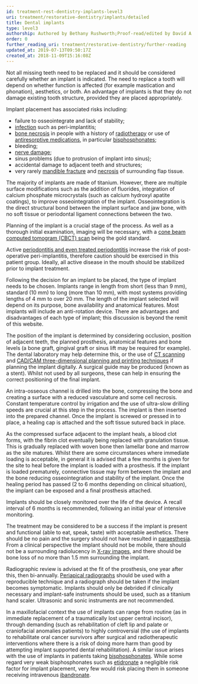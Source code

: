 ```yaml
---
id: treatment-rest-dentistry-implants-level3
uri: treatment/restorative-dentistry/implants/detailed
title: Dental implants
type: level3
authorship: Authored by Bethany Rushworth;Proof-read/edited by David A. Mitchell
order: 0
further_reading_uri: treatment/restorative-dentistry/further-reading
updated_at: 2019-07-13T09:50:17Z
created_at: 2018-11-09T15:16:08Z
---
```


<p>Not all missing teeth need to be replaced and it should be considered
    carefully whether an implant is indicated. The need to replace
    a tooth will depend on whether function is affected (for
    example mastication and phonation), aesthetics, or both.
    An advantage of implants is that they do not damage existing
    tooth structure, provided they are placed appropriately.</p>
<p>Implant placement has associated risks including:</p>
<ul>
    <li>failure to osseointegrate and lack of stability;</li>
    <li><a href="/diagnosis/a-z/infection">infection</a> such as
        peri-implantitis;</li>
    <li><a href="/diagnosis/a-z/necrosis/hard/detailed">bone necrosis</a>        in people with a history of <a href="/treatment/radiotherapy">radiotherapy</a>        or use of <a href="/treatment/other/medication/miscellaneous/antiresorptive">antiresorptive medications</a>,
        in particular <a href="/treatment/other/medication/miscellaneous/bisphosphonates">bisphosphonates</a>;</li>
    <li>bleeding;</li>
    <li><a href="/diagnosis/a-z/neuropathies/getting-started">nerve damage</a>;</li>
    <li>sinus problems (due to protrusion of implant into sinus);</li>
    <li>accidental damage to adjacent teeth and structures;</li>
    <li>very rarely <a href="/diagnosis/a-z/fracture">mandible fracture</a>        and <a href="/diagnosis/a-z/necrosis/soft/more-info">necrosis</a>        of surrounding flap tissue.</li>
</ul>
<p>The majority of implants are made of titanium. However, there
    are multiple surface modifications such as the addition of
    fluorides, integration of calcium phosphate microcrystals
    (such as calcium hydroxyl apatite coatings), to improve osseointegration
    of the implant. Osseointegration is the direct structural
    bond between the implant surface and jaw bone, with no soft
    tissue or periodontal ligament connections between the two.</p>
<p>Planning of the implant is a crucial stage of the process. As
    well as a thorough initial examination, imaging will be necessary,
    with a <a href="/diagnosis/tests/x-ray/detailed">cone beam computed tomogram (CBCT) scan</a>    being the gold standard.</p>
<p>Active <a href="/help/oral-hygiene/periodontal-disease">periodontitis and even treated periodontitis</a>    increase the risk of post-operative peri-implantitis, therefore
    caution should be exercised in this patient group. Ideally,
    all active disease in the mouth should be stabilized prior
    to implant treatment.</p>
<p>Following the decision for an implant to be placed, the type
    of implant needs to be chosen. Implants range in length from
    short (less than 9 mm), standard (10 mm) to long (more than
    10 mm), with most systems providing lengths of 4 mm to over
    20 mm. The length of the implant selected will depend on
    its purpose, bone availability and anatomical features. Most
    implants will include an anti-rotation device. There are
    advantages and disadvantages of each type of implant; this
    discussion is beyond the remit of this website.</p>
<p>The position of the implant is determined by considering occlusion,
    position of adjacent teeth, the planned prosthesis, anatomical
    features and bone levels (a bone graft, gingival graft or
    sinus lift may be required for example). The dental laboratory
    may help determine this, or the use of <a href="/diagnosis/tests/ct-scans">CT scanning</a>    and <a href="/diagnosis/tests/maths/3d-image">CAD/CAM three-dimensional planning and printing techniques</a>    if planning the implant digitally. A surgical guide may be
    produced (known as a stent). Whilst not used by all surgeons,
    these can help in ensuring the correct positioning of the
    final implant.</p>
<p>An intra-osseous channel is drilled into the bone, compressing
    the bone and creating a surface with a reduced vasculature
    and some cell necrosis. Constant temperature control by irrigation
    and the use of ultra-slow drilling speeds are crucial at
    this step in the process. The implant is then inserted into
    the prepared channel. Once the implant is screwed or pressed
    in to place, a healing cap is attached and the soft tissue
    sutured back in place.</p>
<p>As the compressed surface adjacent to the implant heals, a blood
    clot forms, with the fibrin clot eventually being replaced
    with granulation tissue. This is gradually replaced with
    woven bone then lamellar bone and marrow as the site matures.
    Whilst there are some circumstances where immediate loading
    is acceptable, in general it is advised that a few months
    is given for the site to heal before the implant is loaded
    with a prosthesis. If the implant is loaded prematurely,
    connective tissue may form between the implant and the bone
    reducing osseointegration and stability of the implant. Once
    the healing period has passed (2 to 6 months depending on
    clinical situation), the implant can be exposed and a final
    prosthesis attached.</p>
<p>Implants should be closely monitored over the life of the device.
    A recall interval of 6 months is recommended, following an
    initial year of intensive monitoring.</p>
<p>The treatment may be considered to be a success if the implant
    is present and functional (able to eat, speak, taste) with
    acceptable aesthetics. There should be no pain and the surgery
    should not have resulted in <a href="/diagnosis/a-z/neuropathies/getting-started">paraesthesia</a>.
    From a clinical perspective the implant should not be mobile,
    there should not be a surrounding radiolucency in <a href="/diagnosis/tests/x-ray">X-ray images</a>,
    and there should be bone loss of no more than 1.5 mm surrounding
    the implant.</p>
<p>Radiographic review is advised at the fit of the prosthesis,
    one year after this, then bi-annually. <a href="/diagnosis/tests/x-ray">Periapical radiographs</a>    should be used with a reproducible technique and a radiograph
    should be taken if the implant becomes symptomatic. Implants
    should only be debrided if clinically necessary and implant-safe
    instruments should be used, such as a titanium hand scaler.
    Ultrasonic and sonic instruments are not recommended.</p>
<p>In a maxillofacial context the use of implants can range from
    routine (as in immediate replacement of a traumatically lost
    upper central incisor), through demanding (such as rehabilitation
    of cleft lip and palate or craniofacial anomalies patients)
    to highly controversial (the use of implants to rehabilitate
    oral cancer survivors after surgical and radiotherapeutic
    interventions where there is a risk of doing more harm than
    good by attempting implant supported dental rehabilitation).
    A similar issue arises with the use of implants in patients
    taking <a href="/treatment/other/medication/miscellaneous/bisphosphonates">bisphosphonates</a>.
    While some regard very weak bisphosphonates such as <a href="/treatment/other/medication/miscellaneous/bisphosphonates">etidronate</a>    a negligible risk factor for implant placement, very few
    would risk placing them in someone receiving intravenous
    <a href="/treatment/other/medication/miscellaneous/bisphosphonates">ibandronate</a>.</p>
